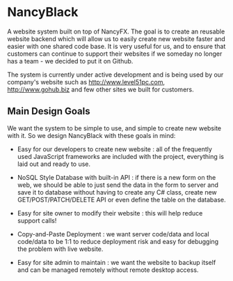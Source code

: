 # NancyBlack
A website system built on top of NancyFX. The goal is to create an reusable website backend which will allow us to easily create new website faster and easier with one shared code base. It is very useful for us, and to ensure that customers can continue to support their websites if we someday no longer has a team - we decided to put it on Github.

The system is currently under active development and is being used by our company's website such as http://www.level51pc.com,
http://www.gohub.biz and few other sites we built for customers.

## Main Design Goals
We want the system to be simple to use, and simple to create new website with it. So we design NancyBlack with these goals in mind:

- Easy for our developers to create new website : all of the frequently used JavaScript frameworks are included with the project, everything is laid out and ready to use.

- NoSQL Style Database with built-in API : if there is a new form on the web, we should be able to just send the data in the form to server and save it to database without having to create any C# class, create new GET/POST/PATCH/DELETE API or even define the table on the database.

- Easy for site owner to modify their website : this will help reduce support calls!

- Copy-and-Paste Deployment : we want server code/data and local code/data to be 1:1 to reduce deployment risk and easy for debugging the problem with live website.

- Easy for site admin to maintain : we want the website to backup itself and can be managed remotely without remote desktop access. 

